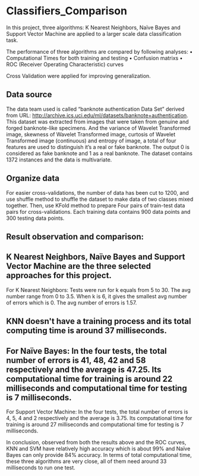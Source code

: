 # Classifiers_Comparison

In this project, three algorithms: K Nearest Neighbors, Naïve Bayes and Support Vector Machine are applied to a larger scale data classification task. 

The performance of three algorithms are compared by following analyses:
• Computational Times for both training and testing
• Confusion matrixs
• ROC (Receiver Operating Characteristic) curves

Cross Validation were applied for improving generalization.


## Data source
The data team used is called “banknote authentication Data Set” derived from URL: http://archive.ics.uci.edu/ml/datasets/banknote+authentication. This dataset was extracted from images that were taken from genuine and forged banknote-like specimens. And the variance of Wavelet Transformed image, skewness of Wavelet Transformed image, curtosis of Wavelet Transformed image (continuous) and entropy of image, a total of four features are used to distinguish it’s a real or fake banknote. The output 0 is considered as fake banknote and 1 as a real banknote. The dataset contains 1372 instances and the data is multivariate. 

## Organize data 
For easier cross-validations, the number of data has been cut to 1200, and use shuffle method to shuffle the dataset to make data of two classes mixed together. Then, use KFold method to prepare Four pairs of train-test data pairs for cross-validations. Each training data contains 900 data points and 300 testing data points.

## Result observation and comparison:
K Nearest Neighbors, Naïve Bayes and Support Vector Machine are the three selected approaches for this project.
---
For K Nearest Neighbors:
Tests were run for k equals from 5 to 30. The avg number range from 0 to 3.5. When k is 6, it gives the smallest avg number of errors which is 0. The avg number of errors is 1.57.

KNN doesn't have a training process and its total computing time is around 37 milliseconds.
---
For Naïve Bayes:
In the four tests, the total number of errors is 41, 48, 42 and 58 respectively and the average is 47.25. 
Its computational time for training is around 22 milliseconds and computational time for testing is 7 milliseconds.
---
For Support Vector Machine:
In the four tests, the total number of errors is 4, 5, 4 and 2 respectively and the average is 3.75. 
Its computational time for training is around 27 milliseconds and computational time for testing is 7 milliseconds.

In conclusion, observed from both the results above and the ROC curves, KNN and SVM have relatively high accuracy which is about 99% and Naïve Bayes can only provide 84% accuracy. In terms of total computational time, these three algorithms are very close, all of them need around 33 milliseconds to run one test.